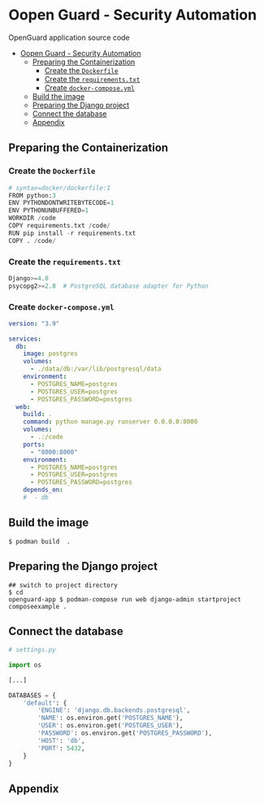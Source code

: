 # Oopen Guard - Security Automation

OpenGuard application source code

- [Oopen Guard - Security Automation](#oopen-guard---security-automation)
  - [Preparing the Containerization](#preparing-the-containerization)
    - [Create the `Dockerfile`](#create-the-dockerfile)
    - [Create the `requirements.txt`](#create-the-requirementstxt)
    - [Create `docker-compose.yml`](#create-docker-composeyml)
  - [Build the image](#build-the-image)
  - [Preparing the Django project](#preparing-the-django-project)
  - [Connect the database](#connect-the-database)
  - [Appendix](#appendix)


## Preparing the Containerization

### Create the `Dockerfile`

```python
# syntax=docker/dockerfile:1
FROM python:3
ENV PYTHONDONTWRITEBYTECODE=1
ENV PYTHONUNBUFFERED=1
WORKDIR /code
COPY requirements.txt /code/
RUN pip install -r requirements.txt
COPY . /code/
```

### Create the `requirements.txt`

```python
Django>=4.0
psycopg2>=2.8  # PostgreSQL database adapter for Python
```

### Create `docker-compose.yml`

```yaml
version: "3.9"
   
services:
  db:
    image: postgres
    volumes:
      - ./data/db:/var/lib/postgresql/data
    environment:
      - POSTGRES_NAME=postgres
      - POSTGRES_USER=postgres
      - POSTGRES_PASSWORD=postgres
  web:
    build: .
    command: python manage.py runserver 0.0.0.0:8000
    volumes:
      - .:/code
    ports:
      - "8000:8000"
    environment:
      - POSTGRES_NAME=postgres
      - POSTGRES_USER=postgres
      - POSTGRES_PASSWORD=postgres
    depends_on:
    #  - db
```

## Build the image

```shell
$ podman build  .
```


## Preparing the Django project

```shell
## switch to project directory
$ cd 
openguard-app $ podman-compose run web django-admin startproject composeexample .
```

## Connect the database

```python
# settings.py
   
import os
   
[...]
   
DATABASES = {
    'default': {
        'ENGINE': 'django.db.backends.postgresql',
        'NAME': os.environ.get('POSTGRES_NAME'),
        'USER': os.environ.get('POSTGRES_USER'),
        'PASSWORD': os.environ.get('POSTGRES_PASSWORD'),
        'HOST': 'db',
        'PORT': 5432,
    }
}
```

## Appendix